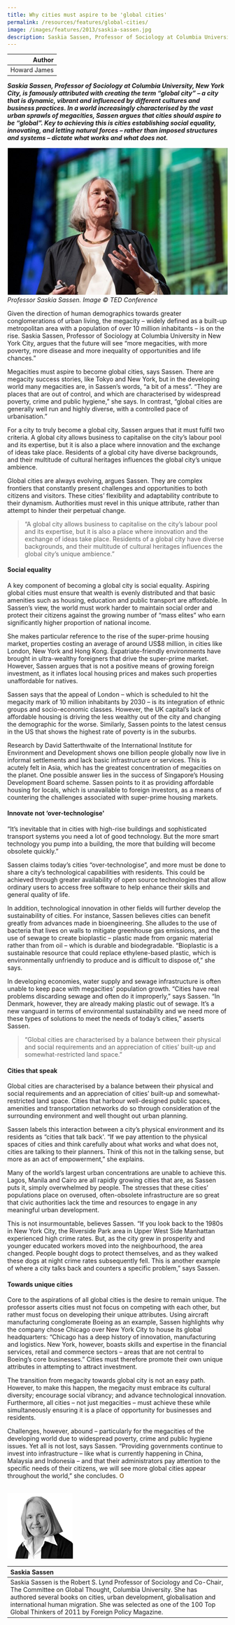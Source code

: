 ```yaml
---
title: Why cities must aspire to be 'global cities'
permalink: /resources/features/global-cities/
image: /images/features/2013/saskia-sassen.jpg
description: Saskia Sassen, Professor of Sociology at Columbia University, New York City, is famously attributed with creating the term “global city” – a city that is dynamic, vibrant and influenced by different cultures and business practices. In a world increasingly characterised by the vast urban sprawls of megacities, Sassen argues that cities should aspire to be “global”. Key to achieving this is cities establishing social equality, innovating, and letting natural forces – rather than imposed structures and systems – dictate what works and what does not.
---
```


| Author |
|---:|
| Howard James |

***Saskia Sassen, Professor of Sociology at Columbia University, New York City, is famously attributed with creating the term “global city” – a city that is dynamic, vibrant and influenced by different cultures and business practices. In a world increasingly characterised by the vast urban sprawls of megacities, Sassen argues that cities should aspire to be “global”. Key to achieving this is cities establishing social equality, innovating, and letting natural forces – rather than imposed structures and systems – dictate what works and what does not.***

![Saskia Sassen](/images/features/2013/saskia-sassen.jpg/)*Professor Saskia Sassen. Image © TED Conference*

Given the direction of human demographics towards greater conglomerations of urban living, the megacity – widely defined as a built-up metropolitan area with a population of over 10 million inhabitants – is on the rise. Saskia Sassen, Professor of Sociology at Columbia University in New York City, argues that the future will see “more megacities, with more poverty, more disease and more inequality of opportunities and life chances.”

Megacities must aspire to become global cities, says Sassen. There are megacity success stories, like Tokyo and New York, but in the developing world many megacities are, in Sassen’s words, “a bit of a mess”. “They are places that are out of control, and which are characterised by widespread poverty, crime and public hygiene,” she says. In contrast, “global cities are generally well run and highly diverse, with a controlled pace of urbanisation.”

For a city to truly become a global city, Sassen argues that it must fulfil two criteria. A global city allows business to capitalise on the city’s labour pool and its expertise, but it is also a place where innovation and the exchange of ideas take place. Residents of a global city have diverse backgrounds, and their multitude of cultural heritages influences the global city’s unique ambience.

Global cities are always evolving, argues Sassen. They are complex frontiers that constantly present challenges and opportunities to both citizens and visitors. These cities’ flexibility and adaptability contribute to their dynamism. Authorities must revel in this unique attribute, rather than attempt to hinder their perpetual change.

> “A global city allows business to capitalise on the city’s labour pool and its expertise, but it is also a place where innovation and the exchange of ideas take place. Residents of a global city have diverse backgrounds, and their multitude of cultural heritages influences the global city’s unique ambience.”

#### **Social equality**

A key component of becoming a global city is social equality. Aspiring global cities must ensure that wealth is evenly distributed and that basic amenities such as housing, education and public transport are affordable. In Sassen’s view, the world must work harder to maintain social order and protect their citizens against the growing number of “mass elites” who earn significantly higher proportion of national income.

She makes particular reference to the rise of the super-prime housing market, properties costing an average of around US$8 million, in cities like London, New York and Hong Kong. Expatriate-friendly environments have brought in ultra-wealthy foreigners that drive the super-prime market. However, Sassen argues that is not a positive means of growing foreign investment, as it inflates local housing prices and makes such properties unaffordable for natives.

Sassen says that the appeal of London – which is scheduled to hit the megacity mark of 10 million inhabitants by 2030 – is its integration of ethnic groups and socio-economic classes. However, the UK capital’s lack of affordable housing is driving the less wealthy out of the city and changing the demographic for the worse. Similarly, Sassen points to the latest census in the US that shows the highest rate of poverty is in the suburbs.

Research by David Satterthwaite of the International Institute for Environment and Development shows one billion people globally now live in informal settlements and lack basic infrastructure or services. This is acutely felt in Asia, which has the greatest concentration of megacities on the planet. One possible answer lies in the success of Singapore’s Housing Development Board scheme. Sassen points to it as providing affordable housing for locals, which is unavailable to foreign investors, as a means of countering the challenges associated with super-prime housing markets.

#### **Innovate not ‘over-technologise'**

“It’s inevitable that in cities with high-rise buildings and sophisticated transport systems you need a lot of good technology. But the more smart technology you pump into a building, the more that building will become obsolete quickly.”

Sassen claims today’s cities “over-technologise”, and more must be done to share a city’s technological capabilities with residents. This could be achieved through greater availability of open source technologies that allow ordinary users to access free software to help enhance their skills and general quality of life.

In addition, technological innovation in other fields will further develop the sustainability of cities. For instance, Sassen believes cities can benefit greatly from advances made in bioengineering. She alludes to the use of bacteria that lives on walls to mitigate greenhouse gas emissions, and the use of sewage to create bioplastic – plastic made from organic material rather than from oil – which is durable and biodegradable. “Bioplastic is a sustainable resource that could replace ethylene-based plastic, which is environmentally unfriendly to produce and is difficult to dispose of,” she says.

In developing economies, water supply and sewage infrastructure is often unable to keep pace with megacities’ population growth. “Cities have real problems discarding sewage and often do it improperly,” says Sassen. “In Denmark, however, they are already making plastic out of sewage. It’s a new vanguard in terms of environmental sustainability and we need more of these types of solutions to meet the needs of today’s cities,” asserts Sassen.

> “Global cities are characterised by a balance between their physical and social requirements and an appreciation of cities’ built-up and somewhat-restricted land space.”

#### **Cities that speak**

Global cities are characterised by a balance between their physical and social requirements and an appreciation of cities’ built-up and somewhat-restricted land space. Cities that harbour well-designed public spaces, amenities and transportation networks do so through consideration of the surrounding environment and well thought out urban planning.

Sassen labels this interaction between a city’s physical environment and its residents as “cities that talk back'. “If we pay attention to the physical spaces of cities and think carefully about what works and what does not, cities are talking to their planners. Think of this not in the talking sense, but more as an act of empowerment,” she explains.

Many of the world’s largest urban concentrations are unable to achieve this. Lagos, Manila and Cairo are all rapidly growing cities that are, as Sassen puts it, simply overwhelmed by people. The stresses that these cities’ populations place on overused, often-obsolete infrastructure are so great that civic authorities lack the time and resources to engage in any meaningful urban development.

This is not insurmountable, believes Sassen. “If you look back to the 1980s in New York City, the Riverside Park area in Upper West Side Manhattan experienced high crime rates. But, as the city grew in prosperity and younger educated workers moved into the neighbourhood, the area changed. People bought dogs to protect themselves, and as they walked these dogs at night crime rates subsequently fell. This is another example of where a city talks back and counters a specific problem,” says Sassen.

#### **Towards unique cities**

Core to the aspirations of all global cities is the desire to remain unique. The professor asserts cities must not focus on competing with each other, but rather must focus on developing their unique attributes. Using aircraft manufacturing conglomerate Boeing as an example, Sassen highlights why the company chose Chicago over New York City to house its global headquarters: “Chicago has a deep history of innovation, manufacturing and logistics. New York, however, boasts skills and expertise in the financial services, retail and commerce sectors – areas that are not central to Boeing’s core businesses.” Cities must therefore promote their own unique attributes in attempting to attract investment.

The transition from megacity towards global city is not an easy path. However, to make this happen, the megacity must embrace its cultural diversity; encourage social vibrancy; and advance technological innovation. Furthermore, all cities – not just megacities – must achieve these while simultaneously ensuring it is a place of opportunity for businesses and residents.

Challenges, however, abound – particularly for the megacities of the developing world due to widespread poverty, crime and public hygiene issues. Yet all is not lost, says Sassen. “Providing governments continue to invest into infrastructure – like what is currently happening in China, Malaysia and Indonesia – and that their administrators pay attention to the specific needs of their citizens, we will see more global cities appear throughout the world,” she concludes. **<font color="#967942">O</font>**

<br>

<div style="width:150px"><img src="/images/features/2013/saskia-sassen2.png" alt="Saskia Sassen" /></div>

| **Saskia Sassen** |
|:---|
| Saskia Sassen is the Robert S. Lynd Professor of Sociology and Co-Chair, The Committee on Global Thought, Columbia University. She has authored several books on cities, urban development, globalisation and international human migration. She was selected as one of the 100 Top Global Thinkers of 2011 by Foreign Policy Magazine. |
